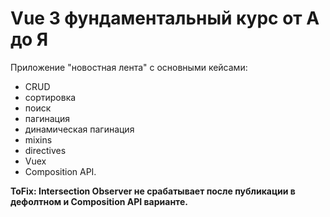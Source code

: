 # Vue 3 фундаментальный курс от А до Я


Приложение "новостная лента" с основными кейсами: 

 - CRUD
 - сортировка
 - поиск
 - пагинация
 - динамическая пагинация
 - mixins
 - directives
 - Vuex
 - Composition API.
 
**ToFix: Intersection Observer не срабатывает после публикации в дефолтном и Composition API варианте.**

